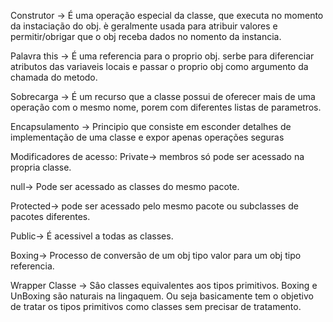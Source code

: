 Construtor -> É uma operação especial
da classe, que executa no momento da 
instaciação do obj. è geralmente usada
para atribuir valores e permitir/obrigar
que o obj receba dados no nomento da instancia.

Palavra this -> É uma referencia para o proprio obj. 
serbe para diferenciar atributos das variaveis locais e passar
o proprio obj como argumento da chamada do metodo.

Sobrecarga -> É um recurso que a classe possui de oferecer mais de uma
operação com o mesmo nome, porem com diferentes listas de parametros.

Encapsulamento -> Principio que consiste em esconder detalhes de implementação
de uma classe e expor apenas operações seguras

Modificadores de acesso:
Private-> membros só pode ser acessado na propria classe.

null-> Pode ser acessado as classes do mesmo pacote.

Protected-> pode ser acessado pelo mesmo pacote ou subclasses
de pacotes diferentes.

Public-> É acessivel a todas as classes.

Boxing-> Processo de conversão de um obj tipo valor para
um obj tipo referencia.

Wrapper Classe -> Sâo classes equivalentes aos tipos
primitivos. Boxing e UnBoxing são naturais na lingaquem.
Ou seja basicamente tem o objetivo de tratar os tipos
primitivos como classes sem precisar de tratamento.